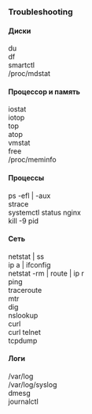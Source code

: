 ### Troubleshooting

#### Диски

du  
df  
smartctl  
/proc/mdstat  

#### Процессор и память

iostat  
iotop  
top  
atop  
vmstat  
free  
/proc/meminfo  

#### Процессы  

ps -efl | -aux  
strace  
systemctl status nginx  
kill -9 pid  

#### Сеть  

netstat | ss  
ip a | ifconfig  
netstat -rm | route | ip r  
ping  
traceroute  
mtr  
dig  
nslookup  
curl  
curl telnet  
tcpdump  

#### Логи  

/var/log  
/var/log/syslog  
dmesg  
journalctl  